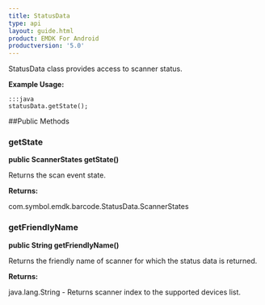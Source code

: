 ```yaml
---
title: StatusData
type: api
layout: guide.html
product: EMDK For Android
productversion: '5.0'
---
```



StatusData class provides access to scanner status.
 
 

**Example Usage:**
	
	:::java	
	statusData.getState();


##Public Methods

### getState

**public ScannerStates getState()**

Returns the scan event state.

**Returns:**

com.symbol.emdk.barcode.StatusData.ScannerStates

### getFriendlyName

**public String getFriendlyName()**

Returns the friendly name of scanner for which the status data is returned.

**Returns:**

java.lang.String - Returns scanner index to the supported devices list.





